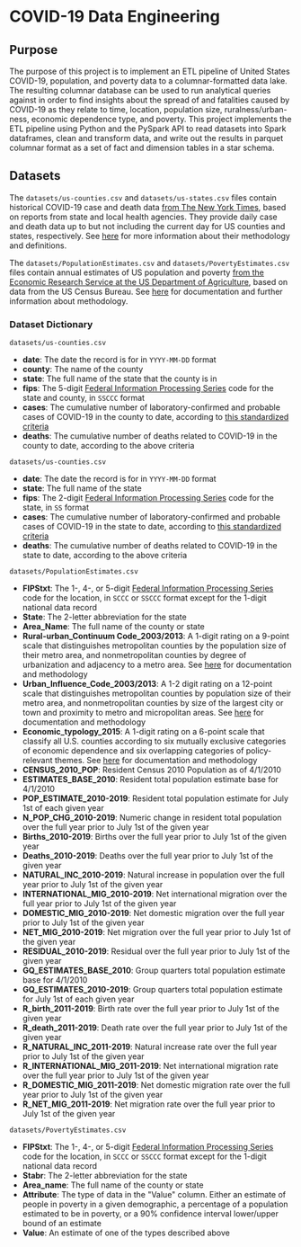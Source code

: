 # COVID-19 Data Engineering

## Purpose

The purpose of this project is to implement an ETL pipeline of United States COVID-19, population, and poverty data to a columnar-formatted data lake. The resulting columnar database can be used to run analytical queries against in order to find insights about the spread of and fatalities caused by COVID-19 as they relate to time, location, population size, ruralness/urban-ness, economic dependence type, and poverty. This project implements the ETL pipeline using Python and the PySpark API to read datasets into Spark dataframes, clean and transform data, and write out the results in parquet columnar format as a set of fact and dimension tables in a star schema.

## Datasets

The `datasets/us-counties.csv` and `datasets/us-states.csv` files contain historical COVID-19 case and death data [from The New York Times](https://github.com/nytimes/covid-19-data), based on reports from state and local health agencies. They provide daily case and death data up to but not including the current day for US counties and states, respectively. See [here](https://github.com/nytimes/covid-19-data#methodology-and-definitions) for more information about their methodology and definitions.

The `datasets/PopulationEstimates.csv` and `datasets/PovertyEstimates.csv` files contain annual estimates of US population and poverty [from the Economic Research Service at the US Department of Agriculture](https://www.ers.usda.gov/data-products/county-level-data-sets/download-data/), based on data from the US Census Bureau. See [here](https://www.ers.usda.gov/data-products/county-level-data-sets/documentation/) for documentation and further information about methodology.

### Dataset Dictionary

`datasets/us-counties.csv`
- **date**: The date the record is for in `YYYY-MM-DD` format
- **county**: The name of the county
- **state**: The full name of the state that the county is in
- **fips**: The 5-digit [Federal Information Processing Series](https://www.census.gov/quickfacts/fact/note/US/fips) code for the state and county, in `SSCCC` format
- **cases**: The cumulative number of laboratory-confirmed and probable cases of COVID-19 in the county to date, according to [this standardized criteria](https://int.nyt.com/data/documenthelper/6908-cste-interim-20-id-01-covid-19/85d47e89b637cd643d50/optimized/full.pdf)
- **deaths**: The cumulative number of deaths related to COVID-19 in the county to date, according to the above criteria

`datasets/us-counties.csv`
- **date**: The date the record is for in `YYYY-MM-DD` format
- **state**: The full name of the state
- **fips**: The 2-digit [Federal Information Processing Series](https://www.census.gov/quickfacts/fact/note/US/fips) code for the state, in `SS` format
- **cases**: The cumulative number of laboratory-confirmed and probable cases of COVID-19 in the state to date, according to [this standardized criteria](https://int.nyt.com/data/documenthelper/6908-cste-interim-20-id-01-covid-19/85d47e89b637cd643d50/optimized/full.pdf)
- **deaths**: The cumulative number of deaths related to COVID-19 in the state to date, according to the above criteria

`datasets/PopulationEstimates.csv`
- **FIPStxt**: The 1-, 4-, or 5-digit [Federal Information Processing Series](https://www.census.gov/quickfacts/fact/note/US/fips) code for the location, in `SCCC` or `SSCCC` format except for the 1-digit national data record
- **State**: The 2-letter abbreviation for the state
- **Area_Name**: The full name of the county or state
- **Rural-urban_Continuum Code_2003/2013**: A 1-digit rating on a 9-point scale that distinguishes metropolitan counties by the population size of their metro area, and nonmetropolitan counties by degree of urbanization and adjacency to a metro area. See [here](https://www.ers.usda.gov/data-products/rural-urban-continuum-codes/documentation/) for documentation and methodology
- **Urban_Influence_Code_2003/2013**: A 1-2 digit rating on a 12-point scale that distinguishes metropolitan counties by population size of their metro area, and nonmetropolitan counties by size of the largest city or town and proximity to metro and micropolitan areas. See [here](https://www.ers.usda.gov/data-products/urban-influence-codes/documentation/) for documentation and methodology
- **Economic_typology_2015**: A 1-digit rating on a 6-point scale that classify all U.S. counties according to six mutually exclusive categories of economic dependence and six overlapping categories of policy-relevant themes. See [here](https://www.ers.usda.gov/data-products/county-typology-codes/documentation/) for documentation and methodology
- **CENSUS_2010_POP**: Resident Census 2010 Population as of 4/1/2010
- **ESTIMATES_BASE_2010**: Resident total population estimate base for 4/1/2010
- **POP_ESTIMATE_2010-2019**: Resident total population estimate for July 1st of each given year
- **N_POP_CHG_2010-2019**: Numeric change in resident total population over the full year prior to July 1st of the given year
- **Births_2010-2019**: Births over the full year prior to July 1st of the given year
- **Deaths_2010-2019**: Deaths over the full year prior to July 1st of the given year
- **NATURAL_INC_2010-2019**: Natural increase in population over the full year prior to July 1st of the given year
- **INTERNATIONAL_MIG_2010-2019**: Net international migration over the full year prior to July 1st of the given year
- **DOMESTIC_MIG_2010-2019**: Net domestic migration over the full year prior to July 1st of the given year
- **NET_MIG_2010-2019**: Net migration over the full year prior to July 1st of the given year
- **RESIDUAL_2010-2019**: Residual over the full year prior to July 1st of the given year
- **GQ_ESTIMATES_BASE_2010**: Group quarters total population estimate base for 4/1/2010
- **GQ_ESTIMATES_2010-2019**: Group quarters total population estimate for July 1st of each given year
- **R_birth_2011-2019**: Birth rate over the full year prior to July 1st of the given year
- **R_death_2011-2019**: Death rate over the full year prior to July 1st of the given year
- **R_NATURAL_INC_2011-2019**: Natural increase rate over the full year prior to July 1st of the given year
- **R_INTERNATIONAL_MIG_2011-2019**: Net international migration rate over the full year prior to July 1st of the given year
- **R_DOMESTIC_MIG_2011-2019**: Net domestic migration rate over the full year prior to July 1st of the given year
- **R_NET_MIG_2011-2019**: Net migration rate over the full year prior to July 1st of the given year

`datasets/PovertyEstimates.csv`
- **FIPStxt**: The 1-, 4-, or 5-digit [Federal Information Processing Series](https://www.census.gov/quickfacts/fact/note/US/fips) code for the location, in `SCCC` or `SSCCC` format except for the 1-digit national data record
- **Stabr**: The 2-letter abbreviation for the state
- **Area_name**: The full name of the county or state
- **Attribute**: The type of data in the "Value" column. Either an estimate of people in poverty in a given demographic, a percentage of a population estimated to be in poverty, or a 90% confidence interval lower/upper bound of an estimate
- **Value**: An estimate of one of the types described above